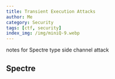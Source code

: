 ```yaml
---
title: Transient Execution Attacks
author: Me
category: Security
tags: [ctf, security]
index_img: /img/miniQ-9.webp
---
```


notes for Spectre type side channel attack  

<!-- more -->

## Spectre
